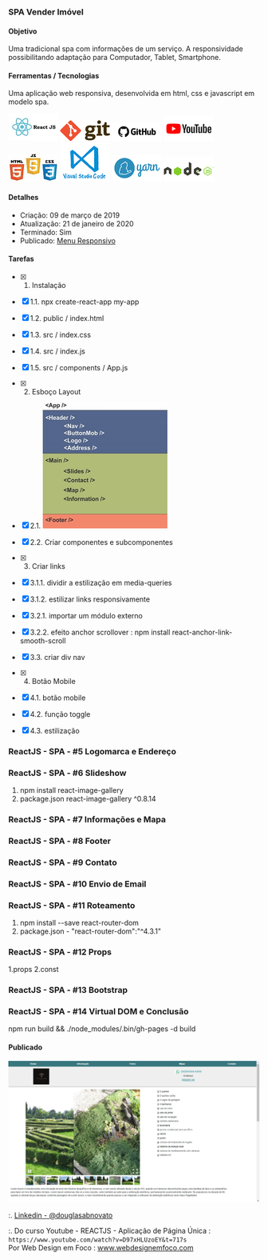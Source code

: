 ### SPA Vender Imóvel

#### Objetivo

Uma tradicional spa com informações de um serviço.
A responsividade possibilitando adaptação para Computador, Tablet, Smartphone.

#### Ferramentas / Tecnologias

Uma aplicação web responsiva, desenvolvida em html, css e javascript em modelo spa.

![ReactJS](/images/logo-reactjs.jpg)
![Git](/images/logo-git.png)
![Github](/images/logo-github.png)
![Youtube](/images/logo-youtube.png)
![HTML/CSS/Javascript](/images/logo-html-css-js.jpeg)
![VSCode](/images/logo-VSCode.png)
![Yarn](/images/logo-yarn.png)
![Nodejs](/images/logo-nodejs.png)

#### Detalhes

- Criação: 09 de março de 2019
- Atualização: 21 de janeiro de 2020
- Terminado: Sim 
- Publicado: [Menu Responsivo](https://venderimovel.herokuapp.com/)

#### Tarefas 

- [x] 1. Instalação
- [x] 1.1. npx create-react-app my-app
- [x] 1.2. public / index.html
- [x] 1.3. src / index.css
- [x] 1.4. src / index.js
- [x] 1.5. src / components / App.js

- [x] 2. Esboço Layout
- [x] 2.1. ![Layout App](/images/esboco-components.jpg)
- [x] 2.2. Criar componentes e subcomponentes

- [x] 3. Criar links
- [x] 3.1.1. dividir a estilização em media-queries
- [x] 3.1.2. estilizar links responsivamente 
- [x] 3.2.1. importar um módulo externo
- [x] 3.2.2. efeito anchor scrollover : npm install react-anchor-link-smooth-scroll 
- [x] 3.3. criar div nav

- [x] 4. Botão Mobile
- [x] 4.1. botão mobile
- [x] 4.2. função toggle
- [x] 4.3. estilização

### ReactJS - SPA - #5 Logomarca e Endereço

### ReactJS - SPA - #6 Slideshow
1. npm install react-image-gallery 
2. package.json react-image-gallery ^0.8.14

### ReactJS - SPA - #7 Informações e Mapa

### ReactJS - SPA - #8 Footer

### ReactJS - SPA - #9 Contato

### ReactJS - SPA - #10 Envio de Email

### ReactJS - SPA - #11 Roteamento
1. npm install --save react-router-dom 
2. package.json - "react-router-dom":"^4.3.1"

### ReactJS - SPA - #12 Props
1.props
2.const

### ReactJS - SPA - #13 Bootstrap

### ReactJS - SPA - #14 Virtual DOM e Conclusão

npm run build && ./node_modules/.bin/gh-pages -d build


#### Publicado 

![Vender Imóvel](/images/tela-1.jpg)<br/>

:. [Linkedin - @douglasabnovato](https://www.linkedin.com/in/douglasabnovato/)
 
 



:. Do curso Youtube - REACTJS - Aplicação de Página Única : `https://www.youtube.com/watch?v=D97xHLUzoEY&t=717s`</br>
Por Web Design em Foco : www.webdesignemfoco.com
